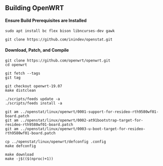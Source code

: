 ## Building OpenWRT

#### Ensure Build Prerequisites are Installed
```
sudo apt install bc flex bison libncurses-dev gawk

git clone https://github.com/inindev/openstat.git
```

#### Download, Patch, and Compile
```
git clone https://github.com/openwrt/openwrt.git
cd openwrt

git fetch --tags
git tag

git checkout openwrt-19.07
make distclean

./scripts/feeds update -a
./scripts/feeds install -a

git am ../openstat/linux/openwrt/0001-support-for-resideo-rth9580wf01-board.patch
git am ../openstat/linux/openwrt/0002-at91bootstrap-target-for-resideo-rth9580wf01-board.patch
git am ../openstat/linux/openwrt/0003-u-boot-target-for-resideo-rth9580wf01-board.patch

cp ../openstat/linux/openwrt/defconfig .config
make defconfig

make download
make -j$(($(nproc)+1))
```
